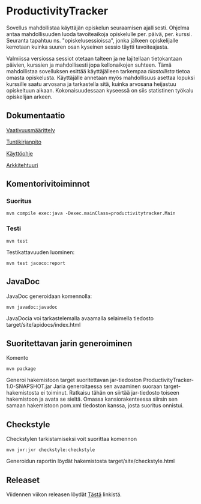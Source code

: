# ProductivityTracker

Sovellus mahdollistaa käyttäjän opiskelun seuraamisen ajallisesti. Ohjelma antaa mahdollisuuden luoda tavoiteaikoja opiskelulle per. päivä, per. kurssi. Seuranta tapahtuu ns. "opiskelusessioissa", jonka jälkeen opiskelijalle kerrotaan kuinka suuren osan kyseinen sessio täytti tavoiteajasta.

Valmiissa versiossa sessiot otetaan talteen ja ne lajitellaan tietokantaan päivien, kurssien ja mahdollisesti jopa kellonaikojen suhteen. Tämä mahdollistaa sovelluksen esittää käyttäjälleen tarkempaa *tilastollista* tietoa omasta opiskelusta. Käyttäjälle annetaan myös mahdollisuus asettaa lopuksi kurssille saatu arvosana ja tarkastella sitä, kuinka arvosana heijastuu opiskeltuun aikaan. Kokonaisuudessaan kyseessä on siis statistinen työkalu opiskelijan arkeen.


## Dokumentaatio

[Vaativuusmäärittely](https://github.com/TuuPu/ot-harjoitustyo/blob/master/dokumentaatio/vaativuusmaarittely.md)

[Tuntikirjanpito](https://github.com/TuuPu/ot-harjoitustyo/blob/master/dokumentaatio/tuntikirjanpito.md)

[Käyttöohje](https://github.com/TuuPu/ot-harjoitustyo/blob/master/dokumentaatio/kayttoohje.md)

[Arkkitehtuuri](https://github.com/TuuPu/ot-harjoitustyo/blob/master/dokumentaatio/arkkitehtuuri.md)

## Komentorivitoiminnot

### Suoritus

```
mvn compile exec:java -Dexec.mainClass=productivitytracker.Main
```

### Testi

```
mvn test
```

Testikattavuuden luominen:

```
mvn test jacoco:report
```
## JavaDoc

JavaDoc generoidaan komennolla:

```
mvn javadoc:javadoc
```
JavaDocia voi tarkastelemalla avaamalla selaimella tiedosto target/site/apidocs/index.html

## Suoritettavan jarin generoiminen

Komento

```
mvn package
```

Generoi hakemistoon target suoritettavan jar-tiedoston ProductivityTracker-1.0-SNAPSHOT.jar
Jaria generoitaessa sen avaaminen suoraan target-hakemistosta ei toiminut. Ratkaisu tähän on siirtää jar-tiedosto toiseen hakemistoon ja avata se sieltä. Omassa kansiorakenteessa siirsin sen samaan hakemistoon pom.xml tiedoston kanssa, josta suoritus onnistui.

## Checkstyle

Checkstylen tarkistamiseksi voit suorittaa komennon

```
mvn jxr:jxr checkstyle:checkstyle
```

Generoidun raportin löydät hakemistosta target/site/checkstyle.html

## Releaset

Viidennen viikon releasen löydät [Tästä](https://github.com/TuuPu/ot-harjoitustyo/releases/tag/Viikko5) linkistä.
